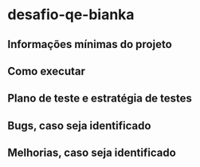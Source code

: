 # desafio-qe-bianka
## Informações mínimas do projeto
## Como executar
## Plano de teste e estratégia de testes
## Bugs, caso seja identificado
## Melhorias, caso seja identificado
